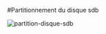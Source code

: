 #Partitionnement du disque sdb

![partition-disque-sdb]([https://github.com/Damienaliques12/CV/blob/main/t%C3%A9l%C3%A9chargement.jpg](https://github.com/Damienaliques12/Checkpoint1/blob/main/partition%20disque%201.jpg)https://github.com/Damienaliques12/Checkpoint1/blob/main/partition%20disque%201.jpg)

